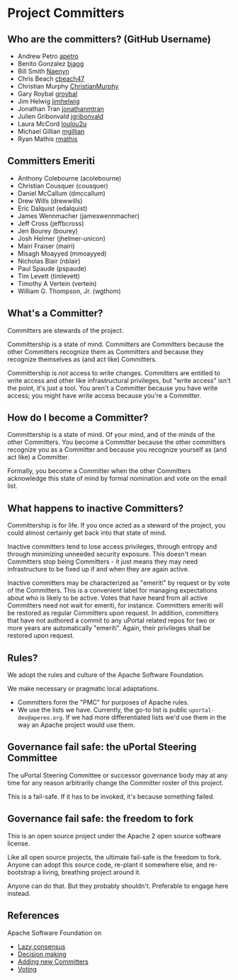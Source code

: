 # Project Committers

## Who are the committers? (GitHub Username)

 - Andrew Petro [apetro](https://github.com/apetro)
 - Benito Gonzalez [bjagg](https://github.com/bjagg)
 - Bill Smith [Naenyn](https://github.com/Naenyn)
 - Chris Beach [cbeach47](https://github.com/cbeach47)
 - Christian Murphy [ChristianMurphy](https://github.com/ChristianMurphy)
 - Gary Roybal [groybal](https://github.com/groybal)
 - Jim Helwig [jimhelwig](https://github.com/jimhelwig)
 - Jonathan Tran [jonathanmtran](https://github.com/jonathanmtran)
 - Julien Gribonvald [jgribonvald](https://github.com/jgribonvald)
 - Laura McCord [loulou2u](https://github.com/loulou2u)
 - Michael Gillian [mgillian](https://github.com/mgillian)
 - Ryan Mathis [rmathis](https://github.com/rmathis)

## Committers Emeriti

 - Anthony Colebourne (acolebourne)
 - Christian Cousquer (cousquer)
 - Daniel McCallum (dmccallum)
 - Drew Wills (drewwills)
 - Eric Dalquist (edalquist)
 - James Wennmacher (jameswennmacher)
 - Jeff Cross (jeffbcross)
 - Jen Bourey (bourey)
 - Josh Helmer (jhelmer-unicon)
 - Mairi Fraiser (mairi)
 - Misagh Moayyed (mmoayyed)
 - Nicholas Blair (nblair)
 - Paul Spaude (pspaude)
 - Tim Levett (timlevett)
 - Timothy A Vertein (vertein)
 - William G. Thompson, Jr. (wgthom)

## What's a Committer?

Committers are stewards of the project.

Committership is a state of mind. Committers are Committers because the other Committers recognize them as Committers and because they recognize themselves as (and act like) Committers.

Committership is *not* access to write changes. Committers are entitled to write access and other like infrastructural privileges, but "write access" isn't the point, it's just a tool. You aren't a Committer because you have write access; you might have write access because you're a Committer.

## How do I become a Committer?

Committership is a state of mind. Of your mind, and of the minds of the other Committers. You become a Committer because the other committers recognize you as a Committer and because you recognize yourself as (and act like) a Committer.

Formally, you become a Committer when the other Committers acknowledge this state of mind by formal nomination and vote on the email list.

## What happens to inactive Committers?

Committership is for life. If you once acted as a steward of the project, you could almost certainly get back into that state of mind.

Inactive committers tend to lose access privileges, through entropy and through minimizing unneeded security exposure. This doesn't mean Committers stop being Committers - it just means they may need infrastructure to be fixed up if and when they are again active.

Inactive committers may be characterized as "emeriti" by request or by vote of the Committers. This is a convenient label for managing expectations about who is likely to be active. Votes that have heard from all active Committers need not wait for emeriti, for instance. Committers emeriti will be restored as regular Committers upon request.
In addition, committers that have not authored a commit to any uPortal related repos for two or more years are
automatically "emeriti". Again, their privileges shall be restored upon request.

## Rules?

We adopt the rules and culture of the Apache Software Foundation.

We make necessary or pragmatic local adaptations.

+ Committers form the "PMC" for purposes of Apache rules.
+ We use the lists we have. Currently, the go-to list is public `uportal-dev@apereo.org`. If we had more differentiated lists we'd use them in the way an Apache project would use them.

## Governance fail safe: the uPortal Steering Committee

The uPortal Steering Committee or successor governance body may at any time for any reason arbitrarily change the Committer roster of this project.

This is a fail-safe. If it has to be invoked, it's because something failed.

## Governance fail safe: the freedom to fork

This is an open source project under the Apache 2 open source software license.

Like all open source projects, the ultimate fail-safe is the freedom to fork. Anyone can adopt this source code, re-plant it somewhere else, and re-bootstrap a living, breathing project around it.

Anyone can do that. But they probably shouldn't. Preferable to engage here instead.

## References

Apache Software Foundation on

+ [Lazy consensus](https://community.apache.org/committers/lazyConsensus.html)
+ [Decision making](https://community.apache.org/committers/decisionMaking.html)
+ [Adding new Committers](https://community.apache.org/newcommitter.html)
+ [Voting](https://community.apache.org/committers/voting.html)


[Christian Cousquer]: https://groups.google.com/a/apereo.org/d/topic/uportal-dev/oMLYtLAo3zo/discussion
[Jim Helwig]: https://groups.google.com/a/apereo.org/d/msg/uportal-dev/A5ok2Fiab_M/IQP5g9OvCgAJ
[Jonathan Tran]: https://groups.google.com/a/apereo.org/d/msg/uportal-dev/SRhi4Ega-mk/RyPMPTwGAgAJ
[Julien Gribonvald]: https://groups.google.com/a/apereo.org/d/msg/uportal-dev/bXZlOqaK0kE/othFUzwGAgAJ
[Mairi Fraiser]: https://groups.google.com/a/apereo.org/d/msg/uportal-dev/GO76Me6ylF0/hYdLPjsGAgAJ
[Chris Beach]: https://groups.google.com/a/apereo.org/d/msg/uportal-dev/MY4o0pEkuog/LP7CZCOaAwAJ
[Christian Murphy]: https://groups.google.com/a/apereo.org/d/msg/uportal-dev/N9vxp2Bz9J4/Dmih3VNTBAAJ
[Ryan Mathis]: https://groups.google.com/a/apereo.org/d/msg/uportal-dev/B87VkKHHnls/zOCNvHTuCgAJ
[Michael Gillian]: https://groups.google.com/a/apereo.org/g/uportal-dev/c/jHNrpSSsLSs/m/kjYzo4YYBQAJ
[Gary Roybal]: https://groups.google.com/a/apereo.org/g/uportal-dev/c/ulwX4Azegdc/m/BP3x-FuOAAAJ
[Bill Smith]: https://groups.google.com/a/apereo.org/g/uportal-dev/c/oSyul_3LvJI/m/waAtsoiMAAAJ
